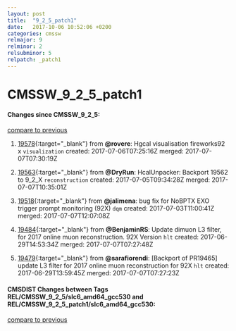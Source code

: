 ```yaml
---
layout: post
title:  "9_2_5_patch1"
date:   2017-10-06 10:52:06 +0200
categories: cmssw
relmajor: 9
relminor: 2
relsubminor: 5
relpatch: _patch1
---
```


# CMSSW_9_2_5_patch1
#### Changes since CMSSW_9_2_5:
[compare to previous](https://github.com/cms-sw/cmssw/compare/CMSSW_9_2_5...CMSSW_9_2_5_patch1)



1. [19578](http://github.com/cms-sw/cmssw/pull/19578){:target="_blank"}  from **@rovere**: Hgcal visualisation fireworks92 x `visualization`  created: 2017-07-06T07:25:16Z merged: 2017-07-07T07:30:19Z

1. [19563](http://github.com/cms-sw/cmssw/pull/19563){:target="_blank"}  from **@DryRun**: HcalUnpacker: Backport 19562 to 9_2_X `reconstruction`  created: 2017-07-05T09:34:28Z merged: 2017-07-07T10:35:01Z

1. [19518](http://github.com/cms-sw/cmssw/pull/19518){:target="_blank"}  from **@jalimena**: bug fix for NoBPTX EXO trigger prompt monitoring (92X) `dqm`  created: 2017-07-03T11:00:41Z merged: 2017-07-07T12:07:08Z

1. [19484](http://github.com/cms-sw/cmssw/pull/19484){:target="_blank"}  from **@BenjaminRS**: Update dimuon L3 filter, for 2017 online muon reconstruction. 92X Version `hlt`  created: 2017-06-29T14:53:34Z merged: 2017-07-07T07:27:48Z

1. [19479](http://github.com/cms-sw/cmssw/pull/19479){:target="_blank"}  from **@sarafiorendi**: [Backport of PR19465] update L3 filter for 2017 online muon reconstruction for 92X `hlt`  created: 2017-06-29T13:59:45Z merged: 2017-07-07T07:27:23Z

#### CMSDIST Changes between Tags REL/CMSSW_9_2_5/slc6_amd64_gcc530 and REL/CMSSW_9_2_5_patch1/slc6_amd64_gcc530:
[compare to previous](https://github.com/cms-sw/cmsdist/compare/REL/CMSSW_9_2_5/slc6_amd64_gcc530...REL/CMSSW_9_2_5_patch1/slc6_amd64_gcc530)



